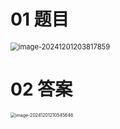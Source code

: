 # 01 题目

<img src="C:\Users\Administrator\AppData\Roaming\Typora\typora-user-images\image-20241201203817859.png" alt="image-20241201203817859" style="zoom:80%;" />



# 02 答案

<img src="C:\Users\Administrator\AppData\Roaming\Typora\typora-user-images\image-20241201210545646.png" alt="image-20241201210545646" style="zoom:50%;" />